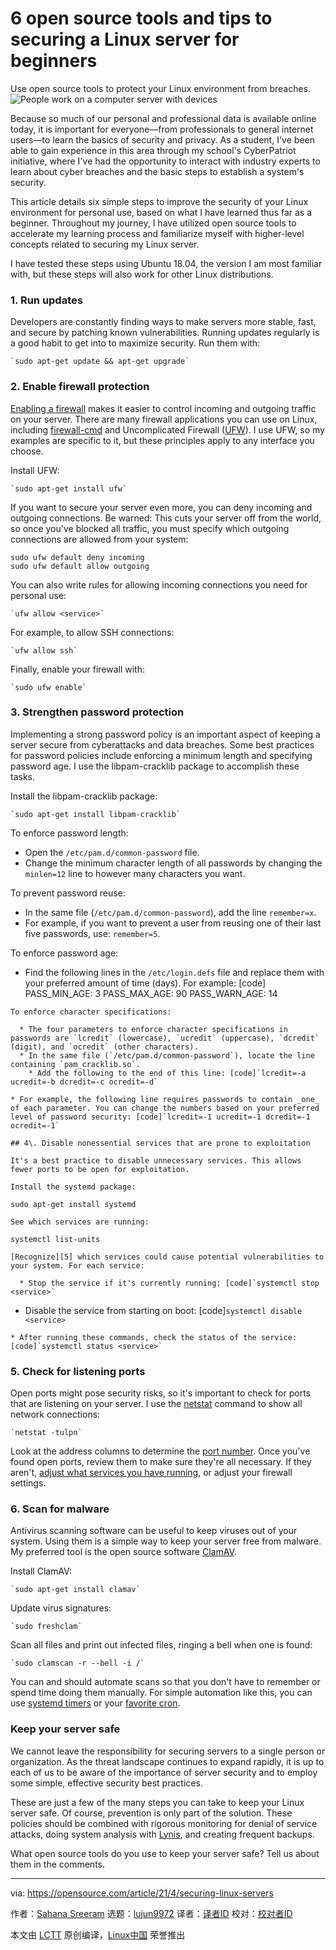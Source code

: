 [#]: subject: (6 open source tools and tips to securing a Linux server for beginners)
[#]: via: (https://opensource.com/article/21/4/securing-linux-servers)
[#]: author: (Sahana Sreeram https://opensource.com/users/sahanasreeram01gmailcom)
[#]: collector: (lujun9972)
[#]: translator: ( )
[#]: reviewer: ( )
[#]: publisher: ( )
[#]: url: ( )

6 open source tools and tips to securing a Linux server for beginners
======
Use open source tools to protect your Linux environment from breaches.
![People work on a computer server with devices][1]

Because so much of our personal and professional data is available online today, it is important for everyone—from professionals to general internet users—to learn the basics of security and privacy. As a student, I've been able to gain experience in this area through my school's CyberPatriot initiative, where I've had the opportunity to interact with industry experts to learn about cyber breaches and the basic steps to establish a system's security.

This article details six simple steps to improve the security of your Linux environment for personal use, based on what I have learned thus far as a beginner. Throughout my journey, I have utilized open source tools to accelerate my learning process and familiarize myself with higher-level concepts related to securing my Linux server.

I have tested these steps using Ubuntu 18.04, the version I am most familiar with, but these steps will also work for other Linux distributions.

### 1\. Run updates

Developers are constantly finding ways to make servers more stable, fast, and secure by patching known vulnerabilities. Running updates regularly is a good habit to get into to maximize security. Run them with:


```
`sudo apt-get update && apt-get upgrade`
```

### 2\. Enable firewall protection

[Enabling a firewall][2] makes it easier to control incoming and outgoing traffic on your server. There are many firewall applications you can use on Linux, including [firewall-cmd][3] and Uncomplicated Firewall ([UFW][4]). I use UFW, so my examples are specific to it, but these principles apply to any interface you choose.

Install UFW:


```
`sudo apt-get install ufw`
```

If you want to secure your server even more, you can deny incoming and outgoing connections. Be warned: This cuts your server off from the world, so once you've blocked all traffic, you must specify which outgoing connections are allowed from your system:


```
sudo ufw default deny incoming
sudo ufw default allow outgoing
```

You can also write rules for allowing incoming connections you need for personal use:


```
`ufw allow <service>`
```

For example, to allow SSH connections:


```
`ufw allow ssh`
```

Finally, enable your firewall with:


```
`sudo ufw enable`
```

### 3\. Strengthen password protection

Implementing a strong password policy is an important aspect of keeping a server secure from cyberattacks and data breaches. Some best practices for password policies include enforcing a minimum length and specifying password age. I use the libpam-cracklib package to accomplish these tasks.

Install the libpam-cracklib package:


```
`sudo apt-get install libpam-cracklib`
```

To enforce password length:

  * Open the `/etc/pam.d/common-password` file.
  * Change the minimum character length of all passwords by changing the `minlen=12` line to however many characters you want.



To prevent password reuse:

  * In the same file (`/etc/pam.d/common-password`), add the line `remember=x`.
  * For example, if you want to prevent a user from reusing one of their last five passwords, use: `remember=5`.



To enforce password age:

  * Find the following lines in the `/etc/login.defs` file and replace them with your preferred amount of time (days). For example: [code] PASS_MIN_AGE: 3
PASS_MAX_AGE: 90
PASS_WARN_AGE: 14 
```
To enforce character specifications:

  * The four parameters to enforce character specifications in passwords are `lcredit` (lowercase), `ucredit` (uppercase), `dcredit` (digit), and `ocredit` (other characters).
  * In the same file (`/etc/pam.d/common-password`), locate the line containing `pam_cracklib.so`.
    * Add the following to the end of this line: [code]`lcredit=-a ucredit=-b dcredit=-c ocredit=-d`
```
    * For example, the following line requires passwords to contain _one_ of each parameter. You can change the numbers based on your preferred level of password security: [code]`lcredit=-1 ucredit=-1 dcredit=-1 ocredit=-1`
```
## 4\. Disable nonessential services that are prone to exploitation

It's a best practice to disable unnecessary services. This allows fewer ports to be open for exploitation.

Install the systemd package:
```
`sudo apt-get install systemd`
```
See which services are running:
```
`systemctl list-units`
```
[Recognize][5] which services could cause potential vulnerabilities to your system. For each service:

  * Stop the service if it's currently running: [code]`systemctl stop <service>`
```
  * Disable the service from starting on boot: [code]`systemctl disable <service>`
```
* After running these commands, check the status of the service: [code]`systemctl status <service>`
```



### 5\. Check for listening ports

Open ports might pose security risks, so it's important to check for ports that are listening on your server. I use the [netstat][6] command to show all network connections:


```
`netstat -tulpn`
```

Look at the address columns to determine the [port number][7]. Once you've found open ports, review them to make sure they're all necessary. If they aren't, [adjust what services you have running][8], or adjust your firewall settings.

### 6\. Scan for malware

Antivirus scanning software can be useful to keep viruses out of your system. Using them is a simple way to keep your server free from malware. My preferred tool is the open source software [ClamAV][9].

Install ClamAV:


```
`sudo apt-get install clamav`
```

Update virus signatures:


```
`sudo freshclam`
```

Scan all files and print out infected files, ringing a bell when one is found:


```
`sudo clamscan -r --bell -i /`
```

You can and should automate scans so that you don't have to remember or spend time doing them manually. For simple automation like this, you can use [systemd timers][10] or your [favorite cron][11].

### Keep your server safe

We cannot leave the responsibility for securing servers to a single person or organization. As the threat landscape continues to expand rapidly, it is up to each of us to be aware of the importance of server security and to employ some simple, effective security best practices.

These are just a few of the many steps you can take to keep your Linux server safe. Of course, prevention is only part of the solution. These policies should be combined with rigorous monitoring for denial of service attacks, doing system analysis with [Lynis][12], and creating frequent backups.

What open source tools do you use to keep your server safe? Tell us about them in the comments.

--------------------------------------------------------------------------------

via: https://opensource.com/article/21/4/securing-linux-servers

作者：[Sahana Sreeram][a]
选题：[lujun9972][b]
译者：[译者ID](https://github.com/译者ID)
校对：[校对者ID](https://github.com/校对者ID)

本文由 [LCTT](https://github.com/LCTT/TranslateProject) 原创编译，[Linux中国](https://linux.cn/) 荣誉推出

[a]: https://opensource.com/users/sahanasreeram01gmailcom
[b]: https://github.com/lujun9972
[1]: https://opensource.com/sites/default/files/styles/image-full-size/public/lead-images/rh_003499_01_linux11x_cc.png?itok=XMDOouJR (People work on a computer server with devices)
[2]: https://www.redhat.com/sysadmin/secure-linux-network-firewall-cmd
[3]: https://opensource.com/article/20/2/firewall-cheat-sheet
[4]: https://wiki.ubuntu.com/UncomplicatedFirewall
[5]: http://www.yorku.ca/infosec/Administrators/UNIX_disable.html
[6]: https://docs.microsoft.com/en-us/windows-server/administration/windows-commands/netstat
[7]: https://en.wikipedia.org/wiki/List_of_TCP_and_UDP_port_numbers
[8]: https://opensource.com/article/20/5/systemd-units
[9]: https://www.clamav.net/
[10]: https://opensource.com/article/20/7/systemd-timers
[11]: https://opensource.com/article/21/2/linux-automation
[12]: https://opensource.com/article/20/5/linux-security-lynis
